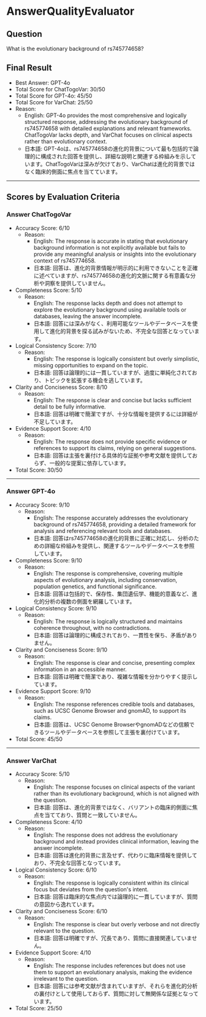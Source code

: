 # AnswerQualityEvaluator

## Question

What is the evolutionary background of rs745774658?

## Final Result

- Best Answer: GPT-4o
- Total Score for ChatTogoVar: 30/50
- Total Score for GPT-4o: 45/50
- Total Score for VarChat: 25/50
- Reason:
  - English: GPT-4o provides the most comprehensive and logically structured response, addressing the evolutionary background of rs745774658 with detailed explanations and relevant frameworks. ChatTogoVar lacks depth, and VarChat focuses on clinical aspects rather than evolutionary context.
  - 日本語: GPT-4oは、rs745774658の進化的背景について最も包括的で論理的に構成された回答を提供し、詳細な説明と関連する枠組みを示しています。ChatTogoVarは深みが欠けており、VarChatは進化的背景ではなく臨床的側面に焦点を当てています。

---

## Scores by Evaluation Criteria

### Answer ChatTogoVar
- Accuracy Score: 6/10
  - Reason: 
    - English: The response is accurate in stating that evolutionary background information is not explicitly available but fails to provide any meaningful analysis or insights into the evolutionary context of rs745774658.
    - 日本語: 回答は、進化的背景情報が明示的に利用できないことを正確に述べていますが、rs745774658の進化的文脈に関する有意義な分析や洞察を提供していません。
- Completeness Score: 5/10
  - Reason: 
    - English: The response lacks depth and does not attempt to explore the evolutionary background using available tools or databases, leaving the answer incomplete.
    - 日本語: 回答には深みがなく、利用可能なツールやデータベースを使用して進化的背景を探る試みがないため、不完全な回答となっています。
- Logical Consistency Score: 7/10
  - Reason: 
    - English: The response is logically consistent but overly simplistic, missing opportunities to expand on the topic.
    - 日本語: 回答は論理的には一貫していますが、過度に単純化されており、トピックを拡張する機会を逃しています。
- Clarity and Conciseness Score: 8/10
  - Reason: 
    - English: The response is clear and concise but lacks sufficient detail to be fully informative.
    - 日本語: 回答は明確で簡潔ですが、十分な情報を提供するには詳細が不足しています。
- Evidence Support Score: 4/10
  - Reason: 
    - English: The response does not provide specific evidence or references to support its claims, relying on general suggestions.
    - 日本語: 回答は主張を裏付ける具体的な証拠や参考文献を提供しておらず、一般的な提案に依存しています。
- Total Score: 30/50

---

### Answer GPT-4o
- Accuracy Score: 9/10
  - Reason: 
    - English: The response accurately addresses the evolutionary background of rs745774658, providing a detailed framework for analysis and referencing relevant tools and databases.
    - 日本語: 回答はrs745774658の進化的背景に正確に対応し、分析のための詳細な枠組みを提供し、関連するツールやデータベースを参照しています。
- Completeness Score: 9/10
  - Reason: 
    - English: The response is comprehensive, covering multiple aspects of evolutionary analysis, including conservation, population genetics, and functional significance.
    - 日本語: 回答は包括的で、保存性、集団遺伝学、機能的意義など、進化的分析の複数の側面を網羅しています。
- Logical Consistency Score: 9/10
  - Reason: 
    - English: The response is logically structured and maintains coherence throughout, with no contradictions.
    - 日本語: 回答は論理的に構成されており、一貫性を保ち、矛盾がありません。
- Clarity and Conciseness Score: 9/10
  - Reason: 
    - English: The response is clear and concise, presenting complex information in an accessible manner.
    - 日本語: 回答は明確で簡潔であり、複雑な情報を分かりやすく提示しています。
- Evidence Support Score: 9/10
  - Reason: 
    - English: The response references credible tools and databases, such as UCSC Genome Browser and gnomAD, to support its claims.
    - 日本語: 回答は、UCSC Genome BrowserやgnomADなどの信頼できるツールやデータベースを参照して主張を裏付けています。
- Total Score: 45/50

---

### Answer VarChat
- Accuracy Score: 5/10
  - Reason: 
    - English: The response focuses on clinical aspects of the variant rather than its evolutionary background, which is not aligned with the question.
    - 日本語: 回答は、進化的背景ではなく、バリアントの臨床的側面に焦点を当てており、質問と一致していません。
- Completeness Score: 4/10
  - Reason: 
    - English: The response does not address the evolutionary background and instead provides clinical information, leaving the answer incomplete.
    - 日本語: 回答は進化的背景に言及せず、代わりに臨床情報を提供しており、不完全な回答となっています。
- Logical Consistency Score: 6/10
  - Reason: 
    - English: The response is logically consistent within its clinical focus but deviates from the question's intent.
    - 日本語: 回答は臨床的な焦点内では論理的に一貫していますが、質問の意図から逸れています。
- Clarity and Conciseness Score: 6/10
  - Reason: 
    - English: The response is clear but overly verbose and not directly relevant to the question.
    - 日本語: 回答は明確ですが、冗長であり、質問に直接関連していません。
- Evidence Support Score: 4/10
  - Reason: 
    - English: The response includes references but does not use them to support an evolutionary analysis, making the evidence irrelevant to the question.
    - 日本語: 回答には参考文献が含まれていますが、それらを進化的分析の裏付けとして使用しておらず、質問に対して無関係な証拠となっています。
- Total Score: 25/50